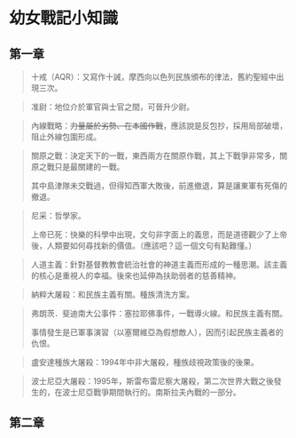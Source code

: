 # 幼女戰記小知識

## 第一章

> 十戒（AQR）：又寫作十誡，摩西向以色列民族頒布的律法，舊約聖經中出現三次。

> 准尉：地位介於軍官與士官之間，可晉升少尉。

> 內線戰略：~~力量屬於劣勢、在本國作戰~~，應該說是反包抄，採用局部破壞，阻止外線包圍形成。

> 關原之戰：決定天下的一戰，東西兩方在關原作戰，其上下戰爭非常多，關原之戰只是最關建的一戰。
>
> 其中島津隊未交戰過，但得知西軍大敗後，前進撤退，算是讓東軍有死傷的撤退。

> 尼采：哲學家。
>
> 上帝已死：快樂的科學中出現，文句非字面上的義思，而是道德觀少了上帝後，人類要如何尋找新的價值。（應該吧？這一個文句有點難懂。）

> 人道主義：針對基督教教會統治社會的神道主義而形成的一種思潮。該主義的核心是重視人的幸福。後來也延伸為扶助弱者的慈善精神。

> 納粹大屠殺：和民族主義有關。種族清洗方案。

> 弗朗茨．斐迪南大公事件：塞拉耶佛事件，一戰導火線。和民族主義有關。
>
> 事情發生是已軍事演習（以塞爾維亞為假想敵人），因而引起民族主義者的仇恨。

> 盧安達種族大屠殺：1994年中非大屠殺，種族歧視政策後的後果。

> 波士尼亞大屠殺：1995年，斯雷布雷尼察大屠殺，第二次世界大戰之後發生的，在波士尼亞戰爭期間執行的。南斯拉夫內戰的一部分。

## 第二章